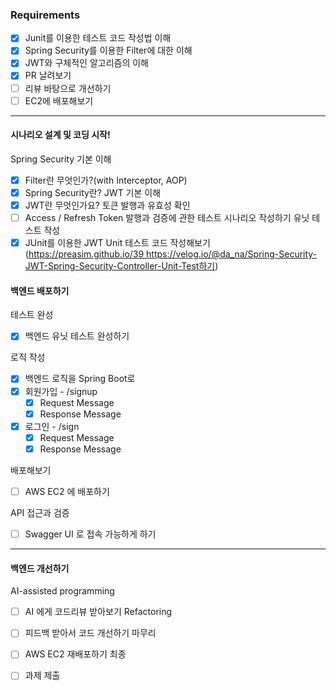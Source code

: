 ### Requirements

* [x] Junit를 이용한 테스트 코드 작성법 이해
* [x] Spring Security를 이용한 Filter에 대한 이해
* [x] JWT와 구체적인 알고리즘의 이해
* [x] PR 날려보기
* [ ] 리뷰 바탕으로 개선하기
* [ ] EC2에 배포해보기
----
#### 시나리오 설계 및 코딩 시작!
Spring Security 기본 이해
* [x] Filter란 무엇인가?(with Interceptor, AOP)
* [x] Spring Security란?
JWT 기본 이해
* [x] JWT란 무엇인가요?
토큰 발행과 유효성 확인
* [ ] Access / Refresh Token 발행과 검증에 관한 테스트 시나리오 작성하기
유닛 테스트 작성
* [x] JUnit를 이용한 JWT Unit 테스트 코드 작성해보기 (https://preasim.github.io/39 https://velog.io/@da_na/Spring-Security-JWT-Spring-Security-Controller-Unit-Test하기)

#### 백엔드 배포하기
테스트 완성
* [x] 백엔드 유닛 테스트 완성하기

로직 작성
* [x] 백엔드 로직을 Spring Boot로
* [x] 회원가입 - /signup
    * [x] Request Message
    * [x] Response Message
* [x] 로그인 - /sign 
    * [x] Request Message
    * [x] Response Message

배포해보기
* [ ] AWS EC2 에 배포하기

API 접근과 검증
* [ ] Swagger UI 로 접속 가능하게 하기

----
#### 백엔드 개선하기
AI-assisted programming
* [ ] AI 에게 코드리뷰 받아보기
Refactoring
* [ ] 피드백 받아서 코드 개선하기
마무리
* [ ] AWS EC2 재배포하기
최종
* [ ] 과제 제출

